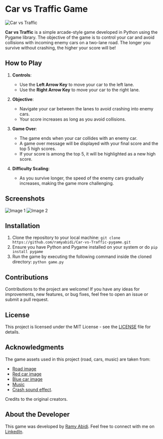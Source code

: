 # Car vs Traffic Game

![Car vs Traffic](https://i.ibb.co/mBMJJMR/Screenshot-from-2023-07-29-20-27-23.png)

**Car vs Traffic** is a simple arcade-style game developed in Python using the Pygame library. The objective of the game is to control your car and avoid collisions with incoming enemy cars on a two-lane road. The longer you survive without crashing, the higher your score will be!

## How to Play

1. **Controls**:
   - Use the **Left Arrow Key** to move your car to the left lane.
   - Use the **Right Arrow Key** to move your car to the right lane.

2. **Objective**:
   - Navigate your car between the lanes to avoid crashing into enemy cars.
   - Your score increases as long as you avoid collisions.

3. **Game Over**:
   - The game ends when your car collides with an enemy car.
   - A game over message will be displayed with your final score and the top 5 high scores.
   - If your score is among the top 5, it will be highlighted as a new high score.

4. **Difficulty Scaling**:
   - As you survive longer, the speed of the enemy cars gradually increases, making the game more challenging.

## Screenshots

![Image 1](https://i.ibb.co/w7ZZJjF/Screenshot-from-2023-07-29-20-02-50.png)
![Image 2](https://i.ibb.co/cTmnBnS/Screenshot-from-2023-07-29-20-20-37.png)


## Installation

1. Clone the repository to your local machine:
`git clone https://github.com/ramyabidi/Car-vs-Traffic-pygame.git`
2. Ensure you have Python and Pygame installed on your system or do `pip install pygame`
3. Run the game by executing the following command inside the cloned directory: `python game.py`


## Contributions

Contributions to the project are welcome! If you have any ideas for improvements, new features, or bug fixes, feel free to open an issue or submit a pull request.

## License

This project is licensed under the MIT License - see the [LICENSE](LICENSE) file for details.

## Acknowledgments

The game assets used in this project (road, cars, music) are taken from:
- [Road image](https://opengameart.org/content/road-for-2d-games)
- [Red car image](https://www.iconspng.com/image/40843/pixel-car-red-front)
- [Blue car image](https://pixelartmaker.com/art/906c806b7bba0cb)
- [Music](https://artlist.io/sfx/track/116514/retro-beeps---8bit-negative-alert)
- [Crash sound effect](https://artlist.io/sfx/track/116514/retro-beeps---8bit-negative-alert).

Credits to the original creators.

## About the Developer

This game was developed by [Ramy Abidi](https://github.com/ramyabidi). Feel free to connect with me on [LinkedIn](https://linkedin.com/in/ramyabidi).


